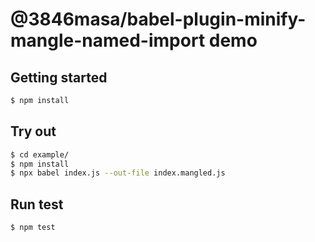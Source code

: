 # @3846masa/babel-plugin-minify-mangle-named-import demo

## Getting started

```bash
$ npm install
```

## Try out

```bash
$ cd example/
$ npm install
$ npx babel index.js --out-file index.mangled.js
```

## Run test

```bash
$ npm test
```
